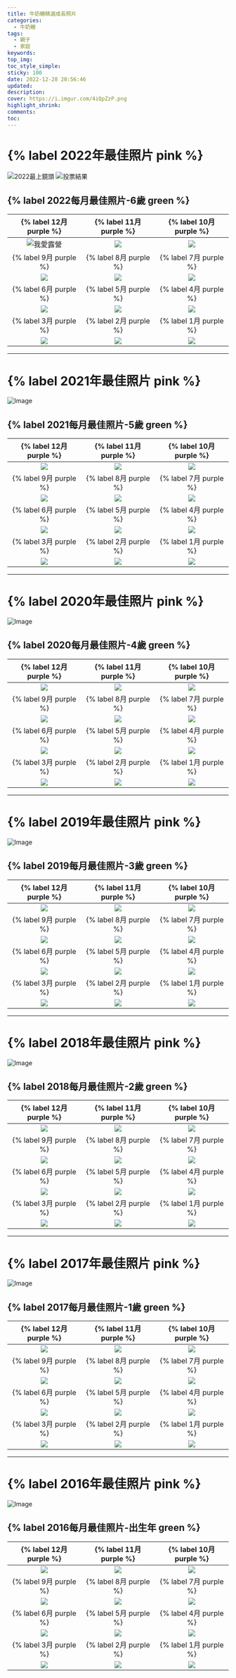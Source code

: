 ```yaml
---
title: 牛奶糖精選成長照片
categories:
  - 牛奶糖
tags:
  - 親子
  - 家庭
keywords:
top_img:
toc_style_simple:  
sticky: 100
date: 2022-12-28 20:56:46
updated:
description: 
cover: https://i.imgur.com/4iQpZzP.png
highlight_shrink:
comments:
toc:
---
```


# {% label 2022年最佳照片 pink %}

![2022最上鏡頭](https://i.imgur.com/2O2rpdn.png)
![投票結果](https://i.imgur.com/xeie3FO.png)

## {% label 2022每月最佳照片-6歲 green %}

<style>
table th:first-of-type {
    width: 33%;
}
table th:nth-of-type(2) {
    width: 33%;
}
table th:nth-of-type(3) {
    width: 33%;
}
</style>

| {% label 12月 purple %} | {% label 11月 purple %} | {% label 10月 purple %} |
| :---: | :---: | :---: |
| ![我愛露營](https://lh3.googleusercontent.com/Kd40cZwn7jXOuL0fuegIP7-hh-92t6MwJTRIjwTPt6f4REkR-GaaZMgjMTZ-UxyNAiFuLs8c0bmJkSvL86xhcF9VZrfruMLmZrGVUUDrp8spbZAXWGgS-zUizX5GEVmeOnGgzkeA5WI=w1920-h1080) | ![](https://lh3.googleusercontent.com/5xuYUS5E1epOhqmU7dPErrSKqyvg5APqqBcmt0el8zd54N01m4JEKjL2DjtJIrmT52QmxCgKTRXpZzQPlHckI8sHiBpQH-SVlFXdPy-BhiiK0eAoFm-ChSqua6aFViBzjsxRpDssz3A=w1920-h1080) | ![](https://lh3.googleusercontent.com/HPLShnAJB4lOCn-KEZ47gnFvLuuYz2XDH3g1mlIUg0n6AHos6fAy9Ybe5Uhdyi6PR7zrBSzXCoGoL9erzNt8jiMszUoZAHqg4GHcOtdjAfAdAJ1xpX5ktG0WHQBtPmQk72WutDgVEVc=w1920-h1080) |
| {% label 9月 purple %} | {% label 8月 purple %} | {% label 7月 purple %} |
| ![](https://lh3.googleusercontent.com/exC484Yy1wiqU5zFPZArIaR3Vw-sLC8bvESPoUWSh7ehX0Ybg1pGsH3_AbAV8P_1PN4_Y-FjSzlAs6mHq1WToME77O3cbX1GFMHzOtwaC29U-SnYB6gLWNO1b-t-ogVkNbsQkqp3zYI=w1920-h1080) | ![](https://lh3.googleusercontent.com/u3kPsRhliE9BkcKnROlxo_1ynRkEcRPzlc9Wlk1P0eQ4mjezLd1tnzrWHgviL4d2OvAn0l3hUtedEEhgsLcRKQhIbZW1qaM2DbdLSnd4JHWDVzEjmU6KzPDLgc9HDySiXwj9d6PxqIw=w1920-h1080) | ![](https://lh3.googleusercontent.com/4cA8GeyQeAlwb1urHK5HiDgcbDlDzEdursRhCKXkd_zxKSy28sQbjuuChxofCqTdMN9Np27XHFP2owRQ4sf8IK-CtXK_iWLttfS-mQ7tXwvI8jq85sWlIvwqblKqA5M5UoM0blZbCCc=w1920-h1080) |
| {% label 6月 purple %} | {% label 5月 purple %} | {% label 4月 purple %} |
| ![](https://lh3.googleusercontent.com/mVg2Ocjn2nR8PARiF9SNM4lP9ROU6q4-UqlzM4HRTetN9P39iI6Y6mWCmuXM1VrqBcYdT4WsfB9nN0QW6aLKDPP15LXW6yGddwrlCloDHWX0-GRlChSprWyPad8nMk-xi1_u2wbdC3Q=w1920-h1080) | ![](https://lh3.googleusercontent.com/q4aTubOIKVF6laOHSPBWfO8qPvFovekpscBsvU7-yTPs9xjjqogUg-mTz0obLymNGojfrcpFJEpYO4hNEYUvWHsSaql8V09m8qNNQknaU3hc0PBO3ZI9F3k1pP28iTd2DhDlFuhnGZ8=w1920-h1080) | ![](https://lh3.googleusercontent.com/P9rJYNQ2Xu10yy8pAbZGwepcaXhLsKt2S6c8FMxGjVA-RLry9sV7mkweluhTM1TLUsAXjiYBJUj_GG9tHMivAFYDfXK49DqL5Qy4_zEUfe69D94ETRNMU9ECR7cpC0tAPGOXVwaph58=w1920-h1080) |
| {% label 3月 purple %} | {% label 2月 purple %} | {% label 1月 purple %} |
| ![](https://lh3.googleusercontent.com/k833MLCB7jTPfz2Y29d9s025u5-9T0OFc4IYlI8aTD4ebFnVBWTd4dJtjN6qr_rT2qCJ6T8FtR3R72TfexJaKIXPcO2iAPM1mwwKxIKxnimnjjKKOMHR_AcfgfvssDP0u_qBhTt2lE0=w1920-h1080) | ![](https://lh3.googleusercontent.com/BUdhTKxDpp2NU-2xH40a_1WaYcEOG6VQncjWP_9FHPRVQsDVUyBtOhCXHyLYjnnpcr5czHIOZajq2ltvXrMuDYkcp0_dSkrxnnx6h1hIgw7ZptlgXSWfxef46hcC-IHv_TBMTdHiejQ=w1920-h1080) | ![](https://lh3.googleusercontent.com/yOwH95LXDSISvbWW-EdGHcmVnjPqHzkc12dAG3dvgux3oWlq8DzQeX0FrGynGNrWFgvn8jfNDsZKFRHSRx8JvkKXtIXarr_ZVlpgoGFgaqVlvdUL6vnsK_yn-9UrWiWAL3IocyAP2ss=w1920-h1080) |

---

# {% label 2021年最佳照片 pink %}

![Image](https://i.imgur.com/6X2bjxy.png)
<!-- ![Image](https://i.imgur.com/NN0qqE2.png) -->

## {% label 2021每月最佳照片-5歲 green %}

| {% label 12月 purple %} | {% label 11月 purple %} | {% label 10月 purple %} |
| :---: | :---: | :---: |
| ![](https://lh3.googleusercontent.com/vSfaUAbR-OYTG8knGr9ScrAWb8ly2zMmV5f1fg7L88BzFv9XURztA9NDUyct74PyAzNR-rHzDmMI0VP_jTqOQJ28q0iQifMb0a_EKu4MMe50oOSM7DEznTVcRoMxNacKZC8Lm82Jgus=w1920-h1080) | ![](https://lh3.googleusercontent.com/lTSlPg6accRDtzg8CLecBD9w-B7b24_LyvZ63ek37NsgUORKXH28vIWjlD3B1oS8-R-beIfcghURzHSUZLVUZGR_dOiSOd6RezOK4NsKePe8u_j_46DIeUKqvgML03soNkG_qFBW9QA=w1920-h1080) | ![](https://lh3.googleusercontent.com/g_Y0oBm8uf-mppuuL01gxlp00RtGQ3ZIdQbNip2h95jL0WhucYBKHRDclmK7J-2qvdwRhC6Er0xQtdFMQCaiL5GHLi2eRuqb0DKj-tv1cNiLn6qAz2wUOdpdXqZJczfHj8WU_0t3_sw=w1920-h1080) |
| {% label 9月 purple %} | {% label 8月 purple %} | {% label 7月 purple %} |
| ![](https://lh3.googleusercontent.com/spqH2Ju13flxRQ9f2vXY4KBMasMiYnqlwwLKXRzhlFF_aHMvIU2Y82j2baDvPTfmbuixspQr83TznpMtWpqhhRom3TiYORQOIb7Atleg9LVnXr4swOBhf0N1VwTWvMERRdPEPRKr2Xg=w1920-h1080) | ![](https://lh3.googleusercontent.com/9AC58dFtl1rzzsZpLoS9OkbJY5DtzsU4rC4h4HdM1nphe-bz7tIQhxA-WPH5bHaAfyBCfSfGy_HuF-uUvKDnl66M4lt1ryq9cbSbum5Pip2IGceiD1Btm3SyQkEl15SE9BgSkPgywf8=w1920-h1080) | ![](https://lh3.googleusercontent.com/8CkJn-zDMYTOBq0T0Qk77oqzp1fGzUXIXiGLiMYgYjIwsvrKewSzPF5GJNIkwzTmJreQRrQ-1K1fZs917eT73vKCQ6MS1HjPHUQSoOQDIkmf35PYkr2yPmqSTB7XnSRc1QAVNQvwEso=w1920-h1080) |
| {% label 6月 purple %} | {% label 5月 purple %} | {% label 4月 purple %} |
| ![](https://lh3.googleusercontent.com/cNsW80KwFi6fAwPEy0C5BGbzH6YzNiBqEMJw4qYVvAOVNJzzoZ-ZE0q4rBKfNaPVp4pQsM08pT-D4rYFdfZEZaRxQmbt8lKVrEl9FOB_wEIsXIfg567oAqkl3WlbXS9givHyhgEgS9E=w1920-h1080) | ![](https://lh3.googleusercontent.com/76HMrk97DVBcQcPS8w0MxCA43d2IlmAsNDjx4ZpCNMuQoGsC7AEvAk-pBKMepD59Yu1PC9k-q2HKPcMcqj4_Mhm1qKl3mRlbo8aKWqI0UL1QWTmOsYHrDs-cCZImwpT4Ctoqav4bPl8=w1920-h1080) | ![](https://lh3.googleusercontent.com/AnyQl8uqoBZb6lLRUSAYO9vr-YGBFMqpi07EZdOohh5fFQMG8ac5_jqdHeW5BuYIlVnO-vOiCIByxRvLiRPthTrR3ribFTo2BHEsKMt9uzA70MNf3R7d1Q-PDF3tyOqaxqAOo_Nd0Do=w1920-h1080) |
| {% label 3月 purple %} | {% label 2月 purple %} | {% label 1月 purple %} |
| ![](https://lh3.googleusercontent.com/6s4V0l4zYBWhNYw0C-HaLr0EhcN9KLtl3-8lHRj_2ak92FFd9KvMzY-uxnulwKD54qrGgIz85oIuCxvKjZ8I5cU6NSrS-snoUZbNLsHwo5yUFu6d0rFHz8FJbe59uRjpYTYh0fdmXGg=w1920-h1080) | ![](https://lh3.googleusercontent.com/5BIDL_WkZ-eJx8EP8Rprc59mje_F1xPJ9u_UxEIY5fSy3WbVqbhxiYjh0hs-dGwy-wirB3eQKU84pBYXn63wnaLXTj-zQwkov-nCPNpahOi1sK-aRgbNtvr71X1KNy38sO5wfUW0yPI=w1920-h1080) | ![](https://lh3.googleusercontent.com/ke7_tuMd5PB5OPc2EOj-QcfPNvU0lStFHggtn85W4R8HxZCVykJJX8VkLVMYdv5rG1-3A5pyylx4SbC92EvR8DzCegX1HetmF0npjZfMUWylJjYmXl1atVWqRpskWOKzvRzpY61a2Ic=w1920-h1080) |

---

# {% label 2020年最佳照片 pink %}

![Image](https://i.imgur.com/aH97zxz.png)

## {% label 2020每月最佳照片-4歲 green %}

| {% label 12月 purple %} | {% label 11月 purple %} | {% label 10月 purple %} |
| :---: | :---: | :---: |
| ![](https://lh3.googleusercontent.com/whos2bcDCOYavubxQ4HcE4GWjTFuMM2_JOVE_mDBPhdk8GJnAaCXLMyXBw_pmndTfTSUbEOGByBraTNyN5ZN_KLCqqgAB96Dy-oAwYuP2D0eHYxRKTmcGLLgKZG78gRSWrS6HJ4lbZY=w1920-h1080) | ![](https://lh3.googleusercontent.com/Z2W0EJsCUmvk8CEdoz0m0yZD9XUFD8tTLGj_5EmZITBe0cXnnGwIE_MMf3F3usbIxl-pFqzuEXupbqddHeWvKdy3-IZDnAP_MbUFcVNHwfqcOks4HR8XfRLXUdsk88SZWEXNdlO0QEo=w1920-h1080) | ![](https://lh3.googleusercontent.com/pQYQFAXCSxGs1LuD_-Pj4EXqfE9xEveqqI1AFDfpg6WzluLvSqiK3SZqKKhjCelaR7LNTNk3ZU9jaR7q-DLxVNG1zGX5hJxWivn5-FRFQw1PWK_83_mVnu2RarXIED0xe5FF-h4gKes=w1920-h1080) |
| {% label 9月 purple %} | {% label 8月 purple %} | {% label 7月 purple %} |
| ![](https://lh3.googleusercontent.com/dSqhKlCbnqHgrzesizsG-GsmhX_Qu-DRjbuhTRJp57unIfB-cNl4OfvaoVUGoGojZ3kD3n-ChV_YEP42dA7WY5XJ1T1EpR59uLOj0OxcoXfVhxlQF7L7iYWQDaeNAxvs7hy73zkHtsw=w1920-h1080) | ![](https://lh3.googleusercontent.com/7FjE8c2OQXXed5kNH0e-K0VHo0CAvjo0wS3bwtxoc-0E3cnCac_3E8zPLsxpyzbmWBYvlt4NEPRGO-o24P7IooDZQggSQczPnYMySbP1xW4WvNYoUAX0ouXpHSC1CSWkLuXeVub1kdk=w1920-h1080) | ![](https://lh3.googleusercontent.com/lvXLd5wH28oinafiSX74mKpKVqXkVid1yxkJV-PO9kHxd73aWkhU7BjVo-qPcMGSZ70AhyzOJuL0WSuUXYIuWFWpfcmlwYWMMDRR5BLpj-NQ5Og6eg4CB5EcgOuUkc1dvBdRl98gXcM=w1920-h1080) |
| {% label 6月 purple %} | {% label 5月 purple %} | {% label 4月 purple %} |
| ![](https://lh3.googleusercontent.com/3Q2OOL5hPk2XsgLc9GkLOSQ22rvHcXf4c8IQJXbVxqzSh-s2n80L_RAhxK2fK4wiqQvyNxFVRiCDxuZnzZA9Es8G_Rx6_EvYt4EQRrkQGoEHB_zLPR-9gH-x3wC_620eOm3RiBAzhps=w1920-h1080) | ![](https://lh3.googleusercontent.com/ARTjYwQ97BedBepEJR0KYvhKYhqfPYcsBH3GyBnqeNz1YIyYUtlH4T4nXb_qS-mpU4JWHGkRMvtaHtFgptUXw_iYst2J3aBJFdbzcfwlumfo-xzA5_9xuuODpSCMXlak4UduMSQwPWo=w1920-h1080) | ![](https://lh3.googleusercontent.com/Lo8Iy5aJ49OBhK_VPz-u--GP3hpKBU2GzBJuH7obek2iHdM9sZM0nBFPjJYMegoklzkRbZTdi7_iYxsWpiwdlUMIcSt0vO8b6irhUwJApr5jAnrucH79gmpQGUv7yXPpmwTfQ-baWrk=w1920-h1080) |
| {% label 3月 purple %} | {% label 2月 purple %} | {% label 1月 purple %} |
| ![](https://lh3.googleusercontent.com/a4sRq2sFc3_irp387k4HrwYzTE8V0uG9dJ51KD11BxRLuBoeXqBaDtt0hCfBBbMvX9JnedMk65cYZaHg6qrdEPzq1I7kYBnaWA-ucBT0h7DrPGne6MvtA_n00IiA_CDtqwJ4YiazTt0=w1920-h1080) | ![](https://lh3.googleusercontent.com/K4P8xuWZWsf621Hxpqo_-JckdDW6tlqYSKlwnpUoFokGJ8qC3haYH4w0mUEV3PwsT9ly37EoD6IPmkyhlcG1ddRTkxrT4o2DcRK8pZ0KSv8WoXr9gZVAJFOSXdArNFoRd0RcoJBVK0Q=w1920-h1080) | ![](https://lh3.googleusercontent.com/Qjl-4pg502N9tZbBpTLRZeRFxDR6jbhX6tU8fRlrzEk5Ni82KsAO0Am3oUC_t1mapB47ey7CtWa3dFmLlQN8SwDQl1c41XjGiRwg0Ruf-q_cGNd-uwteEObAmyB1JqUZs1c06S1tGcM=w1920-h1080) |

---

# {% label 2019年最佳照片 pink %}

![Image](https://i.imgur.com/ZcamRES.png)

## {% label 2019每月最佳照片-3歲 green %}

| {% label 12月 purple %} | {% label 11月 purple %} | {% label 10月 purple %} |
| :---: | :---: | :---: |
| ![](https://lh3.googleusercontent.com/xP7tLRTqCraCmkUsM1g0mwoAayaRshJkoq0XUbvNR7acZPuUEwJci59nVx2ZfjByUc4dXPhaKXEWRQcm2xi9_BTgsjoThMrBr9PwZoIXkcU028vCxynbquhj8DNsclVXfY26XjjPiNQ=w1920-h1080) | ![](https://lh3.googleusercontent.com/juc-TIzwrcvQyIizTJGHac8CsqEeEM_-LHhPJkY-VkC7yMMiWjVRHUprXdH6ifJ2lq0NAy3aX_fj3vLzcJkFqrTvwIK9SYs4A2fJenKtDQ5r1zbdNZUDD7ToBWkwXy6sdK-wyc_esXs=w1920-h1080) | ![](https://lh3.googleusercontent.com/Z151NZRlhO0eos6sl7J7mCvFvwioXjv3W9A9ko-027b2MfWQ0tmHDJ5rfMjI5GBbE6hlIydiYwA_dc_v-syo1WeVsS0Z69U7ycQrNidoWsDgYPIh_tmKSF805MG4B_BRMh6ACAkDHYQ=w1920-h1080) |
| {% label 9月 purple %} | {% label 8月 purple %} | {% label 7月 purple %} |
| ![](https://lh3.googleusercontent.com/4-fN1yL7McMFbZNc7s3J3gi-TQ6fYxTUdcHzja8s6xQ8LdhlTQDDps6Pu3_L-3eKtk1yhghmjN1-8FV2kYwxcuLNxQvmprcXUAfeml5j26EhE8IZRaxbN6ur-ok-RdhWpo1IuSeJ8m8=w1920-h1080) | ![](https://lh3.googleusercontent.com/guKT4yxTCebtIEc4Z2p5mVt6-VKfLUWTzDnztCBJi8JWc7amu_R5-eObF7on9-wtFF-PJHWYtU7DAXqH1AzGGE_zproLgGhEqniWgdxqLeSrRPkbrPUtljI7FWHKX3hKrwuZDB5ooAE=w1920-h1080) | ![](https://lh3.googleusercontent.com/pGyc783jszbT2ICcDPdBWibXbPKw7GAc43E7PkrmbYmL5PFX8bT5AnO1qM3uoTCeNawv7A3hTaD89esRvCFndlFnDa2pMsf4rQSszH0pP8JNxVhn_Hi0FYCXRD2j-qH7xCGqGT1872c=w1920-h1080) |
| {% label 6月 purple %} | {% label 5月 purple %} | {% label 4月 purple %} |
| ![](https://lh3.googleusercontent.com/DvL-4b5KHi85xaQsfT_bDuPGYG75-3wOdIiIBK2p8C-tQf7UcEgPL1okVO-vg8GjjpQdst7JXpg3PcVPTvKGLxtDBPlWgrXRJ6AFvxG_y9iEEZRhxm1S6IniFIZecnpzWwMKhMkLpjM=w1920-h1080) | ![](https://lh3.googleusercontent.com/d-O3ub_qFzFVT2j6urmGHytBPZx37anFEBWUt4ZOxsBSmdNZvcfU04Pvue7n6cQiBmhgdGCwxafe4oZ6F1lGEqHmA8T-8hlKbEzYHzWzC7GZbfpci7b8KShpdLr8Ngv7ZMs4JDbfJTM=w1920-h1080) | ![](https://lh3.googleusercontent.com/kwfrhHqZM8gkAmfMLo7j0_mLGYCrKdgEAKsxajkibCktRheP1iAKH3OBo2bbfiowtAl9OPOoHdGl5J4nkbaTwg1O2y6tk4dy7KyT4zzJPiAZVOQ1LgXmaXXpVzbBLGSqIv7JNQASoaA=w1920-h1080) |
| {% label 3月 purple %} | {% label 2月 purple %} | {% label 1月 purple %} |
| ![](https://lh3.googleusercontent.com/aHgdIlTuRsH0APrlMbrnQLHwcutazsFDOrMerZxemHOE4JrfZib8v0Z0sV91CACM-sb9-L3d0hE8a5JYEhsAUYWFUWc1_iVq2rL6XEPSA_0K5lpl-d6DzHVSaRcLd3wjsfrAZoeMcbA=w1920-h1080) | ![](https://lh3.googleusercontent.com/2Pizx2MKbbf8nXNj-d-Pv-5nZjGBaml6y4CDmIuWWbMoIOBJgr21JiC_3TsdnZUWI0iX5J9RVk5jwKHFalGO3Pu8r0y1_SBexHlX-KRVfjv-Y4IjUsHIuLb3E4GZiZ_eG5J7R_7fLwo=w1920-h1080) | ![](https://lh3.googleusercontent.com/Pmoi8knDyI8hdd3ZWihfsQihTUI7fyAFlTpi7EO_Bt-xrFEoYEDq7qm2-gmM-ot3YjEp9JLSivomnUwQPREvSnNDeo8M35x5Dx7_xT1rxPXz0PWjEVsVyHhVFHBzIlnmhI7bga8fEeY=w1920-h1080) |

---

# {% label 2018年最佳照片 pink %}

![Image](https://i.imgur.com/9A3mpJX.png)

## {% label 2018每月最佳照片-2歲 green %}

| {% label 12月 purple %} | {% label 11月 purple %} | {% label 10月 purple %} |
| :---: | :---: | :---: |
| ![](https://lh3.googleusercontent.com/_OhfNLxvP6W8a1sLyfoMiubBgwXI08paY29NxOJqgY9YA5oHx3eusbNH8zsin3X-RFAGLuFvfHQCzsnyapVEypCjG-nFxK9hn-te2czvZ2Fp9pT96Okd0bElGUgP7IWhVmpBlvSNNo8=w1920-h1080) | ![](https://lh3.googleusercontent.com/CQ1G0btJ0lY0t6BlzXhlIFVCI14FkRBxX_s2qrVo8r-w2R236nNH5WCRG0sgUI4SDJ4_VGwvGNnCM_aaR0fCaQT6qS5u1Nx1bW742lrnjttSUDfFqAnP6LbZ4v4rgklIIYngBeKA51c=w1920-h1080) | ![](https://lh3.googleusercontent.com/tx4GxVsvK1JzSvf72pNHPkIgzjvp78Sp-W7R9NPXN3UiN9hpDnt8_5r683tANq8OoyFxYtFncA6F2M6K8_-haE6HdR6JZKfq2Jb8sXzGWHa_ESQdou3BktNO9epNNq1eLiwQnrRFLEE=w1920-h1080) |
| {% label 9月 purple %} | {% label 8月 purple %} | {% label 7月 purple %} |
| ![](https://lh3.googleusercontent.com/DsSglWzUT-rPEMsgWY3H0h9arWwIoodAgLwc-vrXsYY2gzSZ42_slaelJP4eMrtKeN9ohnb0fzRNc4ZXga9P6CjWSfof_8u43IfzC0vl-FElbaoKfbr2tRG4pkgTabFV0dC4WmvdG-4=w1920-h1080) | ![](https://lh3.googleusercontent.com/dbfxy91TJC5PKLqn4f-Rx-g71tsNat4ADk7qC1lnzHRubrRwQIBLxGCSCNgglGv9DDv1vBXT1_-AFFEfA16ggbyb1u92tTZcNgaS45Z-FNpQxm1O3nONnzJ8vS8aKqiQGpp3TX1uf_E=w1920-h1080) | ![](https://lh3.googleusercontent.com/ekjkgPrQ7-DW5iQTQdC-Dm_UoBmUcCswOd-tO_Ue-uGlxpEkDd2rzfQnJmx0QM5aDsNuGvldwFzx-GAhOz98Y6vLMQEV7MfrUPygTEvFMo7E31F0azx4lZEWjeGuPrSN4hk_1Kl88aU=w1920-h1080) |
| {% label 6月 purple %} | {% label 5月 purple %} | {% label 4月 purple %} |
| ![](https://lh3.googleusercontent.com/qgzzh4bQZoAuadxLy5qtvNsDxK_J1MQmih5yuqw_RcYBirXWPcEHdWjnaZvD8msAc-IkCgqUpPAqeoS_b-M78tRAJz29gFZQGFlGTjN-CCL_g1-MOiPBboZNf0S3E7RtMEfwXebKQqI=w1920-h1080) | ![](https://lh3.googleusercontent.com/XVH_GAMf2OKCw95cB_frXkfzbwNCeTbQh_UN7jiySYUhxBP5zGssTO5PSTfVOlzEPC6Ps-YD2nHREs1itZdsuh4iFctNKGuqNYPVpfD8nFB5CkiF7HxxMTZKYGkiBYWzxkDsk8CuYcs=w1920-h1080) | ![](https://lh3.googleusercontent.com/lIW_r6oaBxz4bCg5p927dHOIYAacjvLc3oGVOCmTFWh_KhIlSXIsNINrdQqGEubh-qW7t4M_2w0xzrS09wUdL5h4ZUTIzqK245T8zvgkQM9Mm44yq8jFC5diFJ9va9LNtG0d5q_LD9c=w1920-h1080) |
| {% label 3月 purple %} | {% label 2月 purple %} | {% label 1月 purple %} |
| ![](https://lh3.googleusercontent.com/v1DRUlqYQY8ymcjkJ9SsV7VzXLjpnisMlvbZ29b5hfkmcFrJjB5qZTJnmQ4-yQA-FD6qYqWnPve3Wv3sMxJZMRHMrMw12ZvPWtapcP9-VRscBwgUcCyajF5JLSx39HLzJM-_fNpGD0E=w1920-h1080) | ![](https://lh3.googleusercontent.com/L7rmali8G216TuRwTuIFZIT6fnuHIBj7RJoI6rbLutwkFVwQHX62JIChOEzRcKMqzeQHIciwGIpFeHW6YtaYrW3cS0xm_J6oo-MnHlKSiESMClgMfsdiunyUUwRjQRhrkHNa2Fldbno=w1920-h1080) | ![](https://lh3.googleusercontent.com/UGF6FF9RMYb60Gg6hEIKHOL5OWrBZTlMrZfRI1FabjK_zXUZiSIPwS1pa2eR6OgD4wCEIflX296g-f3MvSjG44QHymTWaopWNp0hk7Cigm9LQRJjz5Ti4UTaGBVIL_qdEgRYXpXOkYc=w1920-h1080) |

---

# {% label 2017年最佳照片 pink %}

![Image](https://i.imgur.com/Jzke2eT.png)

## {% label 2017每月最佳照片-1歲 green %}

| {% label 12月 purple %} | {% label 11月 purple %} | {% label 10月 purple %} |
| :---: | :---: | :---: |
| ![](https://lh3.googleusercontent.com/lfNQpBkUSR1XLKpGOw99fdhqdg5beMH0bKWyqAa55mi5FhbJTm0OhDTJczxfiklf7TfUsdbKMY1r6UHV3q0OL3mzUPB28YxvXlV1SUKWj_booqUCzIHlftEWJaZAkGMnQYA217f_xVY=w1920-h1080) | ![](https://lh3.googleusercontent.com/ssYexd62qvMct6pjiBwUxyuZVQPxIkxSL5VnPN96vZNNrIbWxPhXoANEe7fGt5agCToYpyRuDEwO1E9lf_bNcOAsmQllCfjIXHaERbEfBLYwkOtWTLSIJa23YzBeEfeCqx7pkpNSW0s=w1920-h1080) | ![](https://lh3.googleusercontent.com/DWjSeLsU1wqTuTcaZdVk29wbtkMiwWOKPY97MIYRkXuyfSyIzjWHvav5Aga-8tBPb9LfqNpO2dNSgmp_PXjqiWduJLCmIAAEZnH7VbCZjH6vf-Pe2-1ArPP70hazMUFVBd9Mt_fK1Ks=w1920-h1080) |
| {% label 9月 purple %} | {% label 8月 purple %} | {% label 7月 purple %} |
| ![](https://lh3.googleusercontent.com/BuRdg9ZD6PfLG8MIdYOH6bQB9PCT7ad-2I7jpcePDNZ4gWyUrV8hyc7yvHt5DzZALc1o233KmxtJJQth4KlzHNwnuCU1AEE7-vI3Ao1AAq3_N8-4gB48Z03ls6HY0aj0VywmgmV38W8=w1920-h1080) | ![](https://lh3.googleusercontent.com/RZXWo28Bj5xCwlMLDrwBm4UeZ3Gn9iNExviwSpCp0h5NKRemEv3B111PaewXb_26Ry444PzfIb_2W_BkT0aktQDF7YrKyQzGeHgv7yU5JTfkw7isapnJqUp4HWKgyxtzmmVXokP1xCw=w1920-h1080) | ![](https://lh3.googleusercontent.com/CjV8UOg6z-W2PlmztFjx7NTAleviR6z9bvFxW1Uck5ceZ_F9FiXVUfhmue4Zyau2sSaLVbwo42GMtubGBygzv3QqKYUjR6PS41MdNIcpwLffsnlf1L85RimDnx1wT-FilY2Y4-ywtd4=w1920-h1080) |
| {% label 6月 purple %} | {% label 5月 purple %} | {% label 4月 purple %} |
| ![](https://lh3.googleusercontent.com/HgU7wR2qCWl7U8vFXfrIy7KhIeRQsXT9AohnK8p_JPNdB9G2w8rAi4O8Ke9Emzl1vhQzTxUw-H4liYuuCWYa63ZjCaBta5UHrBNSnXet-VxFm0-h1K9TYIDuNWOuYfIArHiblVljDDE=w1920-h1080) | ![](https://lh3.googleusercontent.com/BUF738T73qbrxecd-IEzN5jqY3jh-O5XRf2rlJyookt9XBp8iSHWaM_wD1ezju6Y8lBCxFIFZbW2YwEYzT4fokHOTt_99yHqztJEqR8rQjn2LEgx7dWaWkBE5TG2lqhInFepeNlLQOI=w1920-h1080) | ![](https://lh3.googleusercontent.com/aF-cUqkvawVZBqjSesQEzBxIh_8ao7QnQqoTaX-9eddOQ_VUo9sQv5jJrhY7YDOhjsXpxXd5C_vcH6ysUxSwzRe1h-L2rf0IoabqcDpa68zNDWCwD3r3uV_WNuDtSDgO8gsA9uKX6SE=w1920-h1080) |
| {% label 3月 purple %} | {% label 2月 purple %} | {% label 1月 purple %} |
| ![](https://lh3.googleusercontent.com/BbWaGoqAuF_GQPAZwrVrJSeNfLk2-eg_V-u2yl8V5OcDdYLOEQbodSOWHa_CXujmxmoiyITBeW6hyq1Cz8F4aD-5c2FgZdpJ4oJ_gipKcTX0gSIDkwGsLlKuxq8TsiCRC8E5U6Epcyk=w1920-h1080) | ![](https://lh3.googleusercontent.com/-nibEQgTKwSf6RPjhV19uZo60-mM80aUlSL2OrxT2LcueNazqtzEjc0avjG1FhxBcvUYfQOkSPblAuvsM6eWKnQwSXmrcJQwQUZS1_nb4YfYfO7Es6DnjFDwzCUmOFhNkNgSBhb-OoY=w1920-h1080) | ![](https://lh3.googleusercontent.com/UOOK5pwo6uKERCBW8F_XRgpqBRpEmWPx8HGIuMzIkWXWSLMolLYQAMOT3Q-iYgmPTCDUgJq2uHrYJMIcUnhn02AYeZQMxLKt8QHZyxK_l4PMsbx7eu-rZm16AmwWw7Om9gorPc_fzzk=w1920-h1080) |

---

# {% label 2016年最佳照片 pink %}

![Image](https://i.imgur.com/VE65tal.png)

## {% label 2016每月最佳照片-出生年 green %}

| {% label 12月 purple %} | {% label 11月 purple %} | {% label 10月 purple %} |
| :---: | :---: | :---: |
| ![](https://lh3.googleusercontent.com/Vda2Z1zW8D5KI0of5PXrg8eBJNVe06dok1EWxgsQnj4sZNnffkj4gBjdINLO4A0o1pWHnslCZMabJIhQdxdoc6oc5mfmD6XRw_cJHCcqOYUplY0z_1GJPNkZv1xm2azpY09mx6d71Q0=w1920-h1080) | ![](https://lh3.googleusercontent.com/eTcocIKfBJzja2rRDJAOTxZzq6E4BIQEe2if8siJ4GY3_KE4pKtFIlHQdvvTHHuxk9t3UFSNFFbU73wjS5btvHhj-G-cc7AgiMqBqhHsOnSCfhJhGLq-f0J0j-pPTbOq0sDXlxXGd7c=w1920-h1080) | ![](https://lh3.googleusercontent.com/7w07eTfjivyi4oVfDm9eUFat1EVLdtKKecYmCdNVAtcXnA_gFUzezLznUmxcpOFoLuZG5FEWCKbCS5gQO-l0XFLuuqettHwv0vZw-zqOyfu5BOBxf5Ya9bq4eW0UnwEq-6FXp5AZjYo=w1920-h1080) |
| {% label 9月 purple %} | {% label 8月 purple %} | {% label 7月 purple %} |
| ![](https://lh3.googleusercontent.com/flE1RlMicc26mwo_S69BwGMvZuQhISwSUG6Z4_M_a8QfeLyxdPliLiIqxJHx26Np8IUHRoqaAfo4v_DJLwnh82NlGfySUtVrDKUXwLrihfPizJmHGhl4OZtC3isOJOYfowJfhzqUlCI=w1920-h1080) | ![](https://lh3.googleusercontent.com/yhZ-XRYoQbJNT1TMGCXQ5wcVCjSd5lCH2eh9y5cUMJMe8o7TFusEtoY9uEmcUHAhEJUYhsWufeROHk0_CijxrQMmCaSvzm4dotHM8Z5g-AyC9swE0LZaawcydcqG6rGRVjmp2LXzXc8=w1920-h1080) | ![](https://lh3.googleusercontent.com/kjN1Wfg3XAImYQn6FsLawg2ySkpDF_Ip0PqqpWwc-lFDrMHwFcyXBLRbk_FjZ5K9Wc3qAcrPW8YxawhGsz9QXfpNuUxIRuG-EZEZLt0ov8K-mgJKRprcV9EBLr0CDfQTv3VYQ-Bubo8=w1920-h1080) |
| {% label 6月 purple %} | {% label 5月 purple %} | {% label 4月 purple %} |
| ![](https://lh3.googleusercontent.com/fV3Jnzv-S6hRzoprCEwnnZP6jvKLdaD-1QmHwagNTKurMoHhTh0zCpIVwu4FWiI_3Pu9fxAf6DVqOichYKFkcvmCcNrsXew-puX0Lt56Be_e_4vDofCoKXiGd9mpgiORiINRAoqdK-0=w1920-h1080) | ![](https://lh3.googleusercontent.com/vNG_h1G_rYLsdIQTtc2t8sgP_uU3iC5C3QcImxQFxesOQJ8dXRXfSVj6K-s5VjwtcUFhu2aKv2L8PR02q63CElIBaaMjfgFvQBMOuQcr9TnumTGpvroapO_GhuRPfAYXImGkZGgP3Os=w1920-h1080) | ![](https://lh3.googleusercontent.com/n2oJWbgTkECxJsR3skJ22V25su75AhYoZF-0PR96DEpshnsV2Vy8EDmKW0r3M942OYYhei_puPmQXmA14Q1Ah3y74JRsXw69JbzYIGE3ylCH89LfOKoOR7S1-piRW1rAb7QuUfZQtvQ=w1920-h1080) |
| {% label 3月 purple %} | {% label 2月 purple %} | {% label 1月 purple %} |
| ![](https://lh3.googleusercontent.com/yT1o3ZeYQlk7QerXt3pY9aGnUFLhpU015SDdQs2UGh8VBnjiBwlLMRhTMg1D3suHlCJXSwLDl-KW5k4miLreovwPwmb-YpdAa6iD21_0LHZSrXViVsqu2bg8v4Y98xLvFxlT88yr6Xo=w1920-h1080) | ![](https://lh3.googleusercontent.com/KPok3Yq6hIEhwkCOj95GYKaiFCzwwVKNCvmAOyHDYGOcF57bLb3-NG9VkNjlyEzM-6ooPrpCbmzU5tR-1-wMB6B-kAZpCFY10DNBoqLbshUH_7-Lg06OTFd5ZAjF6eFy2Lp89LY8cTg=w1920-h1080) | ![](https://lh3.googleusercontent.com/MP7f83btk2KQDeO155xdrwQUWcCuFU3A6iyYT8OsLReOcO2EXm-wQpHoufx_FuUVUglRPSzaPGDtIHqEx-oTh8c6hsgbV11BdXTShT47OTpKt44ZvqsEfeOoxLNrbT1mEN2DQ0yq4hM=w1920-h1080) |
